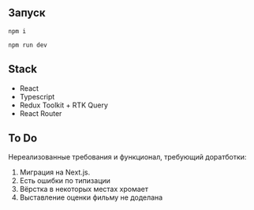 ## Запуск

```
npm i

npm run dev

```

## Stack

- React
- Typescript
- Redux Toolkit + RTK Query
- React Router

## To Do

Нереализованные требования и функционал, требующий доратботки:

1. Миграция на Next.js.
2. Есть ошибки по типизации
3. Вёрстка в некоторых местах хромает
4. Выставление оценки фильму не доделана
